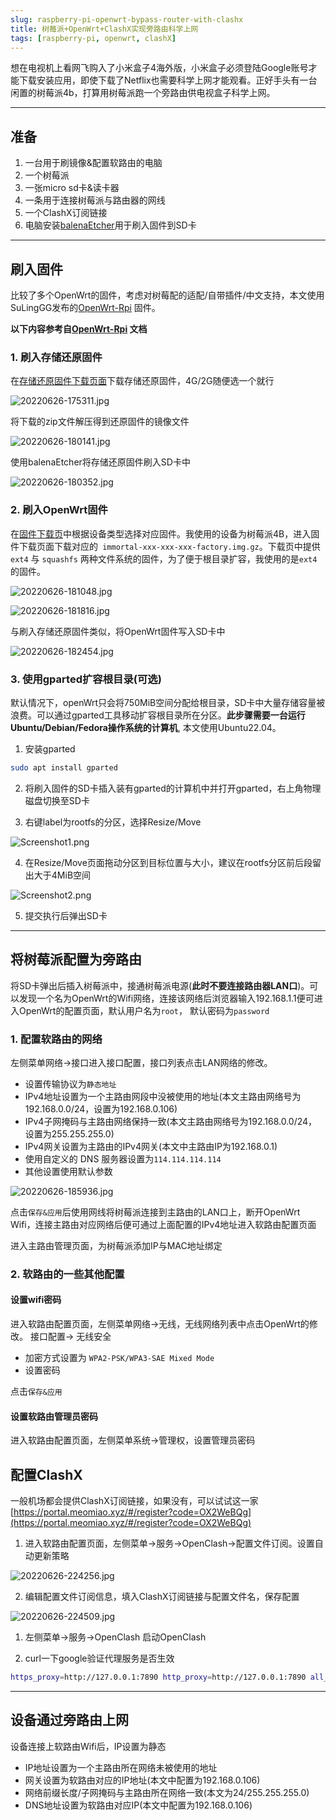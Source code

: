 ```yaml
---
slug: raspberry-pi-openwrt-bypass-router-with-clashx
title: 树莓派+OpenWrt+ClashX实现旁路由科学上网
tags: [raspberry-pi, openwrt, clashX]
---
```


想在电视机上看网飞购入了小米盒子4海外版，小米盒子必须登陆Google账号才能下载安装应用，即使下载了Netflix也需要科学上网才能观看。正好手头有一台闲置的树莓派4b，打算用树莓派跑一个旁路由供电视盒子科学上网。

---

## 准备

1. 一台用于刷镜像&配置软路由的电脑
2. 一个树莓派
3. 一张micro sd卡&读卡器
4. 一条用于连接树莓派与路由器的网线
5. 一个ClashX订阅链接
6. 电脑安装[balenaEtcher](https://www.balena.io/etcher/)用于刷入固件到SD卡

---

## 刷入固件

比较了多个OpenWrt的固件，考虑对树莓配的适配/自带插件/中文支持，本文使用SuLingGG发布的[OpenWrt-Rpi](https://github.com/SuLingGG/OpenWrt-Rpi) 固件。

**以下内容参考自[OpenWrt-Rpi](https://doc.openwrt.cc/) 文档**

### 1. 刷入存储还原固件

在[存储还原固件下载页面](https://openwrt.cc/restore/)下载存储还原固件，4G/2G随便选一个就行

![20220626-175311.jpg](../../../static/img/20220626-175311.jpg)

将下载的zip文件解压得到还原固件的镜像文件

![20220626-180141.jpg](../../../static/img/20220626-180141.jpg)

使用balenaEtcher将存储还原固件刷入SD卡中

![20220626-180352.jpg](../../../static/img/20220626-180352.jpg)

### 2. 刷入OpenWrt固件

在[固件下载页](https://doc.openwrt.cc/2-OpenWrt-Rpi/1-Download/)中根据设备类型选择对应固件。我使用的设备为树莓派4B，进入固件下载页面下载对应的` immortal-xxx-xxx-xxx-factory.img.gz`。下载页中提供`ext4` 与 `squashfs` 两种文件系统的固件，为了便于根目录扩容，我使用的是`ext4`的固件。

![20220626-181048.jpg](../../../static/img/20220626-181048.jpg)

![20220626-181816.jpg](../../../static/img/20220626-181816.jpg)

与刷入存储还原固件类似，将OpenWrt固件写入SD卡中

![20220626-182454.jpg](../../../static/img/20220626-182454.jpg)


### 3. 使用gparted扩容根目录(可选)

默认情况下，openWrt只会将750MiB空间分配给根目录，SD卡中大量存储容量被浪费。可以通过gparted工具移动扩容根目录所在分区。**此步骤需要一台运行Ubuntu/Debian/Fedora操作系统的计算机**, 本文使用Ubuntu22.04。

1. 安装gparted

```sh
sudo apt install gparted
```

2. 将刷入固件的SD卡插入装有gparted的计算机中并打开gparted，右上角物理磁盘切换至SD卡

3. 右键label为rootfs的分区，选择Resize/Move

![Screenshot1.png](../../../static/img/Screenshot1.png)

4. 在Resize/Move页面拖动分区到目标位置与大小，建议在rootfs分区前后段留出大于4MiB空间

![Screenshot2.png](../../../static/img/Screenshot2.png)

5. 提交执行后弹出SD卡

---

## 将树莓派配置为旁路由

将SD卡弹出后插入树莓派中，接通树莓派电源(**此时不要连接路由器LAN口**)。可以发现一个名为OpenWrt的Wifi网络，连接该网络后浏览器输入192.168.1.1便可进入OpenWrt的配置页面，默认用户名为`root`， 默认密码为`password`

### 1. 配置软路由的网络

左侧菜单网络->接口进入接口配置，接口列表点击LAN网络的修改。
- 设置传输协议为`静态地址`
- IPv4地址设置为一个主路由网段中没被使用的地址(本文主路由网络号为192.168.0.0/24，设置为192.168.0.106)
- IPv4子网掩码与主路由网络保持一致(本文主路由网络号为192.168.0.0/24，设置为255.255.255.0)
- IPv4网关设置为主路由的IPv4网关(本文中主路由IP为192.168.0.1)
- 使用自定义的 DNS 服务器设置为`114.114.114.114`
- 其他设置使用默认参数

![20220626-185936.jpg](../../../static/img/20220626-185936.jpg)

点击`保存&应用`后使用网线将树莓派连接到主路由的LAN口上，断开OpenWrt Wifi，连接主路由对应网络后便可通过上面配置的IPv4地址进入软路由配置页面

进入主路由管理页面，为树莓派添加IP与MAC地址绑定

### 2. 软路由的一些其他配置

#### 设置wifi密码

进入软路由配置页面，左侧菜单网络->无线，无线网络列表中点击OpenWrt的修改。
接口配置-> 无线安全
- 加密方式设置为 `WPA2-PSK/WPA3-SAE Mixed Mode`
- 设置密码

点击`保存&应用`

#### 设置软路由管理员密码
进入软路由配置页面，左侧菜单系统->管理权，设置管理员密码

## 配置ClashX

一般机场都会提供ClashX订阅链接，如果没有，可以试试这一家[https://portal.meomiao.xyz/#/register?code=OX2WeBQg](https://portal.meomiao.xyz/#/register?code=OX2WeBQg)

1. 进入软路由配置页面，左侧菜单->服务->OpenClash->配置文件订阅。设置自动更新策略

![20220626-224256.jpg](../../../static/img/20220626-224256.jpg)

2. 编辑配置文件订阅信息，填入ClashX订阅链接与配置文件名，保存配置

![20220626-224509.jpg](../../../static/img/20220626-224509.jpg)

1. 左侧菜单->服务->OpenClash 启动OpenClash

2. curl一下google验证代理服务是否生效

```sh
https_proxy=http://127.0.0.1:7890 http_proxy=http://127.0.0.1:7890 all_proxy=socks5://127.0.0.1:7890 curl www.google.com
```

---

## 设备通过旁路由上网

设备连接上软路由Wifi后，IP设置为静态
- IP地址设置为一个主路由所在网络未被使用的地址
- 网关设置为软路由对应的IP地址(本文中配置为192.168.0.106)
- 网络前缀长度/子网掩码与主路由所在网络一致(本文为24/255.255.255.0)
- DNS地址设置为软路由对应IP(本文中配置为192.168.0.106)
